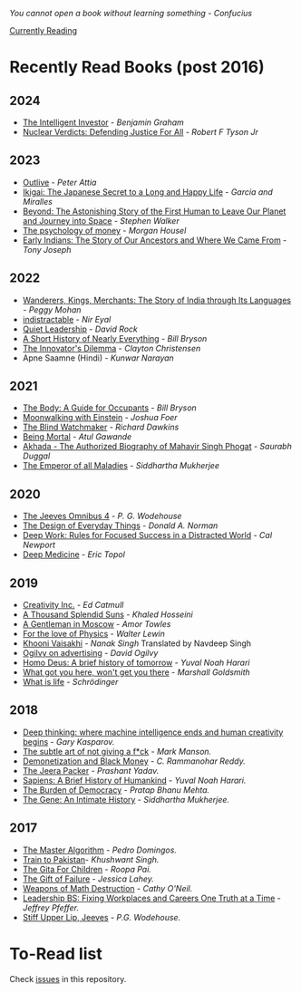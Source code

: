 *You cannot open a book without learning something - Confucius*

[Currently
Reading](https://github.com/amsaha/my-reading-list/issues?q=is%3Aissue+is%3Aopen+label%3A%22%5B+CURRENTLY+READING+%5D%22)

# Recently Read Books (post 2016)

## 2024 ##
- [The Intelligent Investor](https://github.com/amsaha/my-reading-list/issues/62) - *Benjamin Graham*
- [Nuclear Verdicts: Defending Justice For All](https://github.com/amsaha/my-reading-list/issues/59) - *Robert F Tyson Jr*

## 2023 ##
- [Outlive](https://github.com/amsaha/my-reading-list/issues/57) - *Peter Attia*
- [Ikigai: The Japanese Secret to a Long and Happy Life](https://github.com/amsaha/my-reading-list/issues/56) - *Garcia and Miralles*
- [Beyond: The Astonishing Story of the First Human to Leave Our Planet and Journey into Space](https://github.com/amsaha/my-reading-list/issues/51) - *Stephen Walker*
- [The psychology of money](https://github.com/amsaha/my-reading-list/issues/55) - *Morgan Housel*
- [Early Indians: The Story of Our Ancestors and Where We Came From](https://github.com/amsaha/my-reading-list/issues/53) - *Tony Joseph*

## 2022 ##
- [Wanderers, Kings, Merchants: The Story of India through Its Languages](https://github.com/amsaha/my-reading-list/issues/48) - *Peggy Mohan*
- [indistractable](https://github.com/amsaha/my-reading-list/issues/52) - *Nir Eyal*
- [Quiet Leadership](https://github.com/amsaha/my-reading-list/issues/33) - *David Rock*
- [A Short History of Nearly Everything](https://github.com/amsaha/my-reading-list/issues/49) - *Bill Bryson*
- [The Innovator's Dilemma](https://github.com/amsaha/my-reading-list/issues/39) - *Clayton Christensen*
- Apne Saamne (Hindi) - *Kunwar Narayan*

## 2021 ##
- [The Body: A Guide for Occupants](https://github.com/amsaha/my-reading-list/issues/47) - *Bill Bryson*
- [Moonwalking with Einstein](https://github.com/amsaha/my-reading-list/issues/43) - *Joshua Foer*
- [The Blind Watchmaker](https://github.com/amsaha/my-reading-list/issues/7) - *Richard Dawkins*
- [Being Mortal](https://github.com/amsaha/my-reading-list/issues/45) - *Atul Gawande*
- [Akhada - The Authorized Biography of Mahavir Singh Phogat](https://github.com/amsaha/my-reading-list/issues/46) - *Saurabh Duggal*
- [The Emperor of all Maladies](https://github.com/amsaha/my-reading-list/issues/10) - *Siddhartha Mukherjee*

## 2020 ##
- [The Jeeves Omnibus 4](https://github.com/amsaha/my-reading-list/issues/44) - *P. G. Wodehouse*
- [The Design of Everyday Things](https://github.com/amsaha/my-reading-list/issues/42) - *Donald A. Norman*
- [Deep Work: Rules for Focused Success in a Distracted World](https://github.com/amsaha/my-reading-list/issues/41) - *Cal Newport*
- [Deep Medicine](https://github.com/amsaha/my-reading-list/issues/35) - *Eric Topol*

## 2019 ##
- [Creativity Inc.](https://github.com/amsaha/my-reading-list/issues/37) - *Ed Catmull*
- [A Thousand Splendid Suns](https://github.com/amsaha/my-reading-list/issues/38) - *Khaled Hosseini*
- [A Gentleman in Moscow](https://github.com/amsaha/my-reading-list/issues/36) - *Amor Towles*
- [For the love of Physics](https://github.com/amsaha/my-reading-list/issues/6) - *Walter Lewin*
- [Khooni Vaisakhi](https://github.com/amsaha/my-reading-list/issues/34) - *Nanak Singh* Translated by Navdeep Singh
- [Ogilvy on advertising](https://github.com/amsaha/my-reading-list/issues/31) - *David Ogilvy*
- [Homo Deus: A brief history of tomorrow](https://github.com/amsaha/my-reading-list/issues/5) - *Yuval Noah Harari*
- [What got you here, won't get you there](https://github.com/amsaha/my-reading-list/issues/32) - *Marshall Goldsmith*
- [What is life](https://github.com/amsaha/my-reading-list/issues/9) - *Schrödinger*

## 2018 ##
- [Deep thinking: where machine intelligence ends and human creativity begins](https://github.com/amsaha/my-reading-list/issues/12) - *Gary Kasparov.*
- [The subtle art of not giving a f*ck](https://github.com/amsaha/my-reading-list/issues/27) - *Mark Manson.*
- [Demonetization and Black Money](https://github.com/amsaha/my-reading-list/issues/11) - *C. Rammanohar Reddy.*
- [The Jeera Packer](https://github.com/amsaha/my-reading-list/issues/16) - *Prashant Yadav.*
- [Sapiens: A Brief History of Humankind](https://github.com/amsaha/my-reading-list/issues/17) - *Yuval Noah Harari.*
- [The Burden of Democracy](https://github.com/amsaha/my-reading-list/issues/18) - *Pratap Bhanu Mehta.*
- [The Gene: An Intimate History](https://github.com/amsaha/my-reading-list/issues/19) - *Siddhartha Mukherjee.*

## 2017 ##
- [The Master Algorithm](https://github.com/amsaha/my-reading-list/issues/20) - *Pedro Domingos.*
- [Train to Pakistan](https://github.com/amsaha/my-reading-list/issues/21)- *Khushwant Singh.*
- [The Gita For Children](https://github.com/amsaha/my-reading-list/issues/22) - *Roopa Pai.*
- [The Gift of Failure](https://github.com/amsaha/my-reading-list/issues/23) - *Jessica Lahey.*
- [Weapons of Math Destruction](https://github.com/amsaha/my-reading-list/issues/24) - *Cathy O'Neil.*
- [Leadership BS: Fixing Workplaces and Careers One Truth at a Time](https://github.com/amsaha/my-reading-list/issues/25) - *Jeffrey Pfeffer.*
- [Stiff Upper Lip, Jeeves](https://github.com/amsaha/my-reading-list/issues/26) - *P.G. Wodehouse.*

# To-Read list
Check [issues](https://github.com/amsaha/Books/issues) in this repository.
